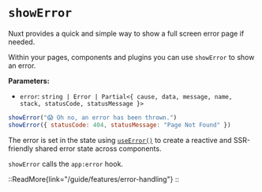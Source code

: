 # `showError`

Nuxt provides a quick and simple way to show a full screen error page if needed.

Within your pages, components and plugins you can use `showError` to show an error.

**Parameters:**

- `error`: `string | Error | Partial<{ cause, data, message, name, stack, statusCode, statusMessage }>`

```js
showError("😱 Oh no, an error has been thrown.")
showError({ statusCode: 404, statusMessage: "Page Not Found" })
```

The error is set in the state using [`useError()`](/api/composables/use-error) to create a reactive and SSR-friendly shared error state across components.

`showError` calls the `app:error` hook.

::ReadMore{link="/guide/features/error-handling"}
::
